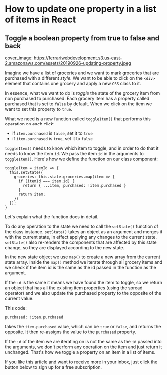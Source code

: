 # How to update one property in a list of items in React
## Toggle a boolean property from true to false and back

cover_image: https://ferrariwebdevelopment.s3.us-east-2.amazonaws.com/assets/20190926-updating-property.jpeg

Imagine we have a list of groceries and we want to mark groceries that are purchased with a different *style*. We want to be able to click on the `<div>` element that contains one grocery and apply a new `CSS` class to it.

In essence, what we want to do is *toggle* the state of the grocery item from non purchased to purchased.
Each grocery item has a property called purchased that is set to `false` by default. When we click on the item we want to set this property to `true`.

What we need is a new function called `toggleItem()` that performs this operation on each click:

- if `item.purchased` is `false`, set it to `true`
- if `item.purchased` is `true`, set it to `false`

`toggleItem()` needs to know which item to toggle, and in order to do that it
needs to know the item `id`. We pass the item `id` in the arguments to `toggleItem()`.
Here's how we define the function on our class component:

```
toggleItem = itemId => {
  this.setState({
    groceries: this.state.groceries.map(item => {
      if (itemId === item.id) {
        return { ...item, purchased: !item.purchased }
      }
      return item;
    })
  });
}
```

Let's explain what the function does in detail.

To do any operation to the state we need to call the `setState()` function of the class instance.
`setState()` takes an object as an argument and merges it with the current state, in effect applying any changes to the current state.
`setState()` also re-renders the components that are affected by this state change, so they are displayed according to the new state.

In the new state object we use `map()` to create a new array from the current state array.
Inside the `map()` method we iterate through all grocery items and we check if the item id is the same as the id passed in the function as the argument.

If the `id` is the same it means we have found the item to toggle, so we return an object that has all the existing item properties (using the spread operator) and we also update the purchased property to the opposite of the current value.

This code:

```
purchased: !item.purchased
```

takes the `item.purchased` value, which can be `true` or `false`, and returns the opposite. It then re-assigns the value to the `purchased` property.

If the `id` of the item we are iterating on is not the same as the `id` passed into the arguments, we don't perform any operation on the item and just return it unchanged.
That's how we toggle a property on an item in a list of items.

If you like this article and want to receive more in your inbox, just click the button below to sign up for a free subscription.